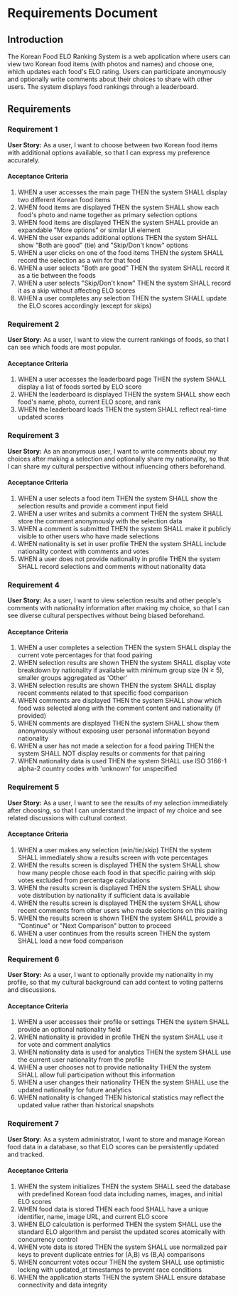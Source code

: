 # Requirements Document

## Introduction

The Korean Food ELO Ranking System is a web application where users can view two Korean food items (with photos and names) and choose one, which updates each food's ELO rating. Users can participate anonymously and optionally write comments about their choices to share with other users. The system displays food rankings through a leaderboard.

## Requirements

### Requirement 1

**User Story:** As a user, I want to choose between two Korean food items with additional options available, so that I can express my preference accurately.

#### Acceptance Criteria

1. WHEN a user accesses the main page THEN the system SHALL display two different Korean food items
2. WHEN food items are displayed THEN the system SHALL show each food's photo and name together as primary selection options
3. WHEN food items are displayed THEN the system SHALL provide an expandable "More options" or similar UI element
4. WHEN the user expands additional options THEN the system SHALL show "Both are good" (tie) and "Skip/Don't know" options
5. WHEN a user clicks on one of the food items THEN the system SHALL record the selection as a win for that food
6. WHEN a user selects "Both are good" THEN the system SHALL record it as a tie between the foods
7. WHEN a user selects "Skip/Don't know" THEN the system SHALL record it as a skip without affecting ELO scores
8. WHEN a user completes any selection THEN the system SHALL update the ELO scores accordingly (except for skips)

### Requirement 2

**User Story:** As a user, I want to view the current rankings of foods, so that I can see which foods are most popular.

#### Acceptance Criteria

1. WHEN a user accesses the leaderboard page THEN the system SHALL display a list of foods sorted by ELO score
2. WHEN the leaderboard is displayed THEN the system SHALL show each food's name, photo, current ELO score, and rank
3. WHEN the leaderboard loads THEN the system SHALL reflect real-time updated scores

### Requirement 3

**User Story:** As an anonymous user, I want to write comments about my choices after making a selection and optionally share my nationality, so that I can share my cultural perspective without influencing others beforehand.

#### Acceptance Criteria

1. WHEN a user selects a food item THEN the system SHALL show the selection results and provide a comment input field
2. WHEN a user writes and submits a comment THEN the system SHALL store the comment anonymously with the selection data
3. WHEN a comment is submitted THEN the system SHALL make it publicly visible to other users who have made selections
4. WHEN nationality is set in user profile THEN the system SHALL include nationality context with comments and votes
5. WHEN a user does not provide nationality in profile THEN the system SHALL record selections and comments without nationality data

### Requirement 4

**User Story:** As a user, I want to view selection results and other people's comments with nationality information after making my choice, so that I can see diverse cultural perspectives without being biased beforehand.

#### Acceptance Criteria

1. WHEN a user completes a selection THEN the system SHALL display the current vote percentages for that food pairing
2. WHEN selection results are shown THEN the system SHALL display vote breakdown by nationality if available with minimum group size (N ≥ 5), smaller groups aggregated as 'Other'
3. WHEN selection results are shown THEN the system SHALL display recent comments related to that specific food comparison
4. WHEN comments are displayed THEN the system SHALL show which food was selected along with the comment content and nationality (if provided)
5. WHEN comments are displayed THEN the system SHALL show them anonymously without exposing user personal information beyond nationality
6. WHEN a user has not made a selection for a food pairing THEN the system SHALL NOT display results or comments for that pairing
7. WHEN nationality data is used THEN the system SHALL use ISO 3166-1 alpha-2 country codes with 'unknown' for unspecified

### Requirement 5

**User Story:** As a user, I want to see the results of my selection immediately after choosing, so that I can understand the impact of my choice and see related discussions with cultural context.

#### Acceptance Criteria

1. WHEN a user makes any selection (win/tie/skip) THEN the system SHALL immediately show a results screen with vote percentages
2. WHEN the results screen is displayed THEN the system SHALL show how many people chose each food in that specific pairing with skip votes excluded from percentage calculations
3. WHEN the results screen is displayed THEN the system SHALL show vote distribution by nationality if sufficient data is available
4. WHEN the results screen is displayed THEN the system SHALL show recent comments from other users who made selections on this pairing
5. WHEN the results screen is shown THEN the system SHALL provide a "Continue" or "Next Comparison" button to proceed
6. WHEN a user continues from the results screen THEN the system SHALL load a new food comparison

### Requirement 6

**User Story:** As a user, I want to optionally provide my nationality in my profile, so that my cultural background can add context to voting patterns and discussions.

#### Acceptance Criteria

1. WHEN a user accesses their profile or settings THEN the system SHALL provide an optional nationality field
2. WHEN nationality is provided in profile THEN the system SHALL use it for vote and comment analytics
3. WHEN nationality data is used for analytics THEN the system SHALL use the current user nationality from the profile
4. WHEN a user chooses not to provide nationality THEN the system SHALL allow full participation without this information
5. WHEN a user changes their nationality THEN the system SHALL use the updated nationality for future analytics
6. WHEN nationality is changed THEN historical statistics may reflect the updated value rather than historical snapshots

### Requirement 7

**User Story:** As a system administrator, I want to store and manage Korean food data in a database, so that ELO scores can be persistently updated and tracked.

#### Acceptance Criteria

1. WHEN the system initializes THEN the system SHALL seed the database with predefined Korean food data including names, images, and initial ELO scores
2. WHEN food data is stored THEN each food SHALL have a unique identifier, name, image URL, and current ELO score
3. WHEN ELO calculation is performed THEN the system SHALL use the standard ELO algorithm and persist the updated scores atomically with concurrency control
4. WHEN vote data is stored THEN the system SHALL use normalized pair keys to prevent duplicate entries for (A,B) vs (B,A) comparisons
5. WHEN concurrent votes occur THEN the system SHALL use optimistic locking with updated_at timestamps to prevent race conditions
6. WHEN the application starts THEN the system SHALL ensure database connectivity and data integrity
